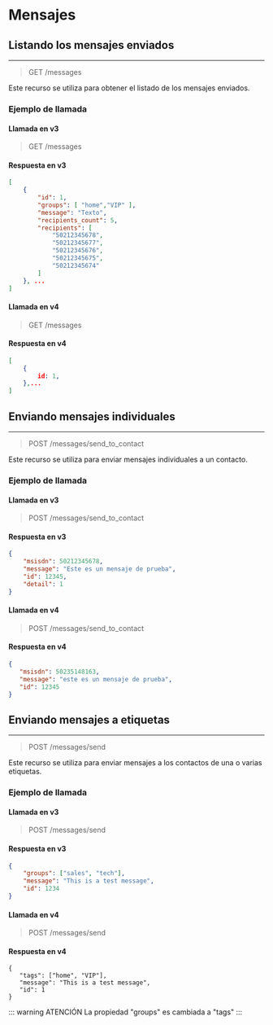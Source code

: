 # Mensajes

## Listando los mensajes enviados
****

> GET /messages

Este recurso se utiliza para obtener el listado de los mensajes enviados.

### Ejemplo de llamada


#### Llamada en v3

> GET /messages

#### Respuesta en v3

``` json
[
    {
        "id": 1, 
        "groups": [ "home","VIP" ],
        "message": "Texto",
        "recipients_count": 5, 
        "recipients": [
            "50212345678",
            "50212345677",
            "50212345676",
            "50212345675",
            "50212345674"
        ]
    }, ...
]

```

#### Llamada en v4

> GET /messages

#### Respuesta en v4

``` json
[
    {
        id: 1, 
    },...
]

```





## Enviando mensajes individuales
****

> POST /messages/send_to_contact

Este recurso se utiliza para enviar mensajes individuales a un contacto.

### Ejemplo de llamada


#### Llamada en v3

> POST /messages/send_to_contact

#### Respuesta en v3

``` json
{
    "msisdn": 50212345678, 
    "message": "Este es un mensaje de prueba", 
    "id": 12345, 
    "detail": 1
}
```



#### Llamada en v4


> POST /messages/send_to_contact

#### Respuesta en v4

``` json
{
   "msisdn": 50235148163,
   "message": "este es un mensaje de prueba",
   "id": 12345
}
```





## Enviando mensajes a etiquetas
****

> POST /messages/send

Este recurso se utiliza para enviar mensajes a los contactos de una o varias etiquetas.

### Ejemplo de llamada



#### Llamada en v3

> POST /messages/send

#### Respuesta en v3

``` json
{
    "groups": ["sales", "tech"],
    "message": "This is a test message",
    "id": 1234
}
```


#### Llamada en v4


> POST /messages/send

#### Respuesta en v4

``` json{2}
{
   "tags": ["home", "VIP"],
   "message": "This is a test message",
   "id": 1
}
```

::: warning ATENCIÓN
La propiedad "groups" es cambiada a "tags"
:::

